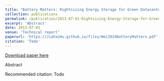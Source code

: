 ```yaml
---
title: "Battery Matters: Rightsizing Energy Storage for Green Datacenters"
collection: publications
permalink: /publication/2013-07-01-Rightsizing-Energy-Storage-for-Green-Datacenters
excerpt: 'Abstract'
date: 2013-07-01
venue: 'Technical report'
paperurl: 'https://JiahaiHu.github.io/files/Wei2014BatteryMatters.pdf'
citation: 'Todo'
---
```


<a href='https://JiahaiHu.github.io/files/Wei2014BatteryMatters.pdf'>Download paper here</a>

Abstract

Recommended citation: Todo